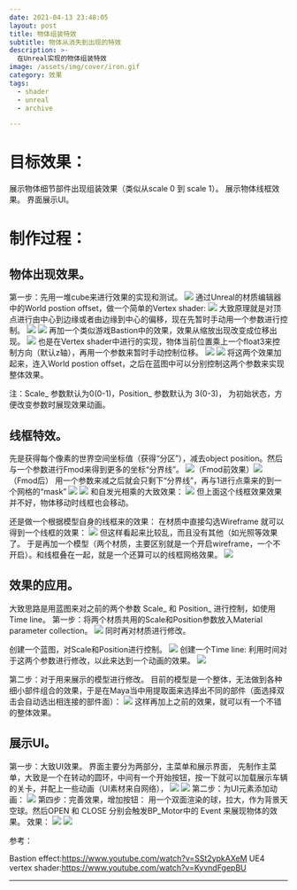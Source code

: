 ```yaml
---
date: 2021-04-13 23:48:05
layout: post
title: 物体组装特效
subtitle: 物体从消失到出现的特效
description: >-
  在Unreal实现的物体组装特效
image: /assets/img/cover/iron.gif
category: 效果
tags:
  - shader
  - unreal
  - archive

---
```

# 目标效果：
展示物体细节部件出现组装效果（类似从scale 0 到 scale 1）。
展示物体线框效果。
界面展示UI。

# 制作过程：
## 物体出现效果。
第一步：先用一堆cube来进行效果的实现和测试。
![](/assets/img/bastion/1.png)
通过Unreal的材质编辑器中的World postion offset，做一个简单的Vertex shader:
![](/assets/img/bastion/2.png)
大致原理就是对顶点进行由中心到边缘或者由边缘到中心的偏移，现在先暂时手动用一个参数进行控制。
![](/assets/img/bastion/3.png)
![](/assets/img/bastion/4.png)
再加一个类似游戏Bastion中的效果，效果从缩放出现改变成位移出现。
![](/assets/img/bastion/5.png)
也是在Vertex shader中进行的实现，物体当前位置乘上一个float3来控制方向（默认z轴），再用一个参数来暂时手动控制位移。
![](/assets/img/bastion/6.png)
![](/assets/img/bastion/7.png)
将这两个效果加起来，连入World postion offset，之后在蓝图中可以分别控制这两个参数来实现整体效果。

注：Scale_ 参数默认为0(0-1)，Position_ 参数默认为 3(0-3)， 为初始状态，方便改变参数时展现效果动画。

## 线框特效。
先是获得每个像素的世界空间坐标值（获得“分区”），减去object position。然后与一个参数进行Fmod来得到更多的坐标“分界线”。
![](/assets/img/bastion/8.png)（Fmod前效果）![](/assets/img/bastion/9.png)（Fmod后）
用一个参数来减之后就会只剩下“分界线”，再与1进行点乘来的到一个网格的“mask” 
![](/assets/img/bastion/10.png)
![](/assets/img/bastion/11.png)
和自发光相乘的大致效果：
![](/assets/img/bastion/12.png)
但上面这个线框效果效果并不好，物体移动时线框也会移动。

还是做一个根据模型自身的线框来的效果：
在材质中直接勾选Wireframe 就可以得到一个线框的效果：
![](/assets/img/bastion/13.png)
但这样看起来比较乱，而且没有其他（如光照等效果了。
于是再加一个模型（两个材质，主要区别就是一个开启wireframe，一个不开启）。和线框叠在一起，就是一个还算可以的线框网格效果。
![](/assets/img/bastion/14.png)

## 效果的应用。
大致思路是用蓝图来对之前的两个参数 Scale_ 和 Position_ 进行控制，如使用Time line。
第一步：将两个材质共用的Scale和Position参数放入Material parameter collection。
![](/assets/img/bastion/15.png)
同时再对材质进行修改。

创建一个蓝图，对Scale和Position进行控制。
![](/assets/img/bastion/16.png)
创建一个Time line:
利用时间对于这两个参数进行修改，以此来达到一个动画的效果。
![](/assets/img/bastion/17.png)

第二步：对于用来展示的模型进行修改。
目前的模型是一个整体，无法做到各种细小部件组合的效果，于是在Maya当中用提取面来选择出不同的部件（面选择双击会自动选出相连接的部件面）：
![](/assets/img/bastion/18.png)
这样再加上之前的效果，就可以有一个不错的整体效果。




## 展示UI。
第一步：大致UI效果。
界面主要分为两部分，主菜单和展示界面，
先制作主菜单，大致是一个在转动的圆环，中间有一个开始按钮，按一下就可以加载展示车辆的关卡，并配上一些动画（UI素材来自网络），
![](/assets/img/bastion/19.png)
![](/assets/img/bastion/20.png)
第二步：为UI元素添加动画：
![](/assets/img/bastion/21.png)
第四步：完善效果，增加按钮：
用一个双面渲染的球，拉大，作为背景天空球。然后OPEN 和 CLOSE 分别会触发BP_Motor中的 Event 来展现物体的效果。
效果：
![](/assets/img/bastion/22.png)
![](/assets/img/bastion/23.gif)

参考：

Bastion effect:https://www.youtube.com/watch?v=SSt2ypkAXeM
UE4 vertex shader:https://www.youtube.com/watch?v=KyvndFgepBU



---